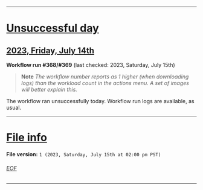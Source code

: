 
***

# [Unsuccessful day](#Unsuccessful-day)

## [2023, Friday, July 14th](#2023-Friday-July-14th)

**Workflow run #368/#369** (last checked: 2023, Saturday, July 15th)

> **Note** _The workflow number reports as 1 higher (when downloading logs) than the workload count in the actions menu. A set of images will better explain this._

The workflow ran unsuccessfully today. Workflow run logs are available, as usual.

***

# [File info](#File-info)

**File version:** `1 (2023, Saturday, July 15th at 02:00 pm PST)`

###### [EOF](#EOF)

***
